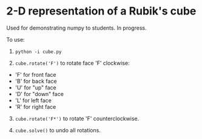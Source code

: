 # 2-D representation of a Rubik's cube 

Used for demonstrating numpy to students. 
In progress. 

To use: 

1) `python -i cube.py` 

2) `cube.rotate('F')` to rotate face 'F' clockwise: 
- 'F' for front face
- 'B' for back face
- 'U' for "up" face
- 'D' for "down" face
- 'L' for left face
- 'R' for right face 

3) `cube.rotate('F*')` to rotate 'F' counterclockwise. 

4) `cube.solve()` to undo all rotations. 
